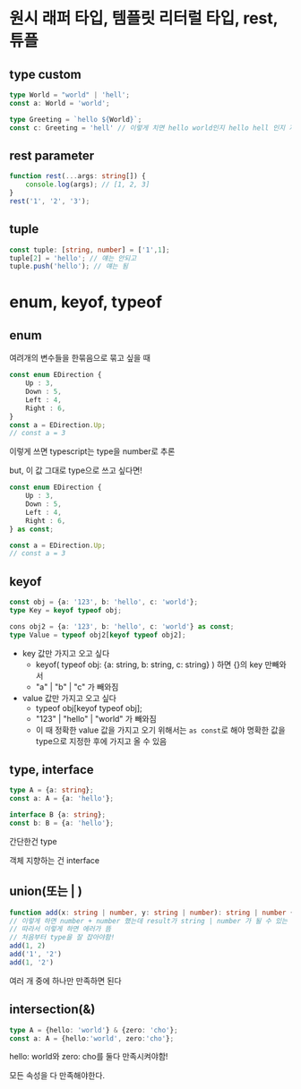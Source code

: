 # 원시 래퍼 타입, 템플릿 리터럴 타입, rest, 튜플

## type custom

```ts
type World = "world" | 'hell';
const a: World = 'world';

type Greeting = `hello ${World}`;
const c: Greeting = 'hell' // 이렇게 치면 hello world인지 hello hell 인지 자동완성으로 뜸
```



## rest parameter

```ts
function rest(...args: string[]) {
    console.log(args); // [1, 2, 3]
}
rest('1', '2', '3');

```



## tuple

```ts
const tuple: [string, number] = ['1',1];
tuple[2] = 'hello'; // 얘는 안되고
tuple.push('hello'); // 얘는 됨
```



# enum, keyof, typeof

## enum

여려개의 변수들을 한묶음으로 묶고 싶을 때

```ts
const enum EDirection {
    Up : 3,
    Down : 5,
    Left : 4,
    Right : 6,
}
const a = EDirection.Up;
// const a = 3
```

이렇게 쓰면 typescript는 type을  number로 추론

but, 이 값 그대로 type으로 쓰고 싶다면!

```ts
const enum EDirection {
    Up : 3,
    Down : 5,
    Left : 4,
    Right : 6,
} as const;

const a = EDirection.Up;
// const a = 3
```



## keyof

```ts
const obj = {a: '123', b: 'hello', c: 'world'};
type Key = keyof typeof obj;

cons obj2 = {a: '123', b: 'hello', c: 'world'} as const;
type Value = typeof obj2[keyof typeof obj2];
```

* key 값만 가지고 오고 싶다
  * keyof( typeof obj: {a: string, b: string, c: string} ) 하면 {}의 key 만빼와서 
  * "a" | "b" | "c" 가 빼와짐
* value 값만 가지고 오고 싶다
  * typeof obj[keyof typeof obj];
  * "123" | "hello" | "world" 가 빼와짐
  * 이 때 정확한 value 값을 가지고 오기 위해서는 `as const`로 해야 명확한 값을 type으로 지정한 후에 가지고 올 수 있음





## type, interface

```ts
type A = {a: string};
const a: A = {a: 'hello'};

interface B {a: string};
const b: B = {a: 'hello'};
```

간단한건 type

객체 지향하는 건 interface



## union(또는 | )

```ts
function add(x: string | number, y: string | number): string | number {return x+y}
// 이렇게 하면 number + number 했는데 result가 string | number 가 될 수 있는 아이러니가 벌어짐
// 따라서 이렇게 하면 에러가 뜸
// 처음부터 type을 잘 잡아야함!
add(1, 2)
add('1', '2')
add(1, '2')
```

여러 개 중에 하나만 만족하면 된다



## intersection(&)

```ts
type A = {hello: 'world'} & {zero: 'cho'};
const a: A = {hello:'world', zero:'cho'};
```

hello: world와 zero: cho를 둘다 만족시켜야함!

모든 속성을 다 만족해야한다.



